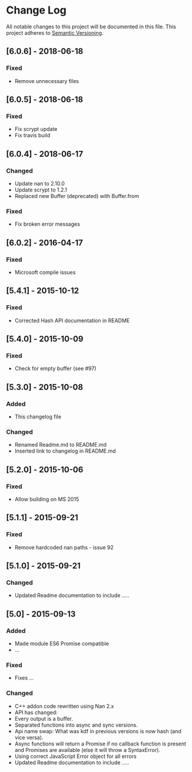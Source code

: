 # Change Log
All notable changes to this project will be documented in this file.
This project adheres to [Semantic Versioning](http://semver.org/).


## [6.0.6] - 2018-06-18
### Fixed
- Remove unnecessary files

## [6.0.5] - 2018-06-18
### Fixed
- Fix scrypt update
- Fix travis build

## [6.0.4] - 2018-06-17
### Changed
- Update nan to 2.10.0
- Update scrypt to 1.2.1
- Replaced new Buffer (deprecated) with Buffer.from

### Fixed
- Fix broken error messages

## [6.0.2] - 2016-04-17
### Fixed
- Microsoft compile issues

## [5.4.1] - 2015-10-12
### Fixed
- Corrected Hash API documentation in README

## [5.4.0] - 2015-10-09
### Fixed
- Check for empty buffer (see #97)

## [5.3.0] - 2015-10-08
### Added
- This changelog file

### Changed
- Renamed Readme.md to README.md
- Inserted link to changelog in README.md

## [5.2.0] - 2015-10-06
### Fixed
- Allow building on MS 2015

## [5.1.1] - 2015-09-21
### Fixed
- Remove hardcoded nan paths - issue 92

## [5.1.0] - 2015-09-21
### Changed
- Updated Readme documentation to include .....

## [5.0] - 2015-09-13
### Added
- Made module ES6 Promise compatible
- ...

### Fixed
- Fixes ...

### Changed
- C++ addon code rewritten using Nan 2.x
- API has changed:
- Every output is a buffer.
- Separated functions into async and sync versions.
- Api name swap: What was kdf in previous versions is now hash (and vice versa).
- Async functions will return a Promise if no callback function is present and Promises are available (else it will throw a SyntaxError).
- Using correct JavaScript Error object for all errors
- Updated Readme documentation to include .....
